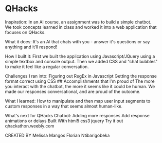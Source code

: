 # QHacks
Inspiration:
In an AI course, an assignment was to build a simple chatbot. We took concepts learned in class and worked it into a web application that focuses on QHacks.

What it does:
It's an AI that chats with you - answer it's questions or say anything and it'll respond!

How I built it:
First we built the application using Javascript/JQuery using a simple textbox and console output. Then we added CSS and "chat bubbles" to make it feel like a regular conversation.

Challenges I ran into:
Figuring out RegEx in Javascript
Getting the response format correct using CSS ## Accomplishments that I'm proud of The more you interact with the chatbot, the more it seems like it could be human. We made our responses conversational, and are proud of the outcome.

What I learned:
How to manipulate and then map user input segments to custom responses in a way that seems almost human-like.

What's next for QHacks Chatbot:
Adding more responses
Add response animations or delays
Built With
html5
css3
jquery
Try it out
qhackathon.weebly.com

CREATED BY
Melissa Mangos 
Florian Ntibarigobeka
